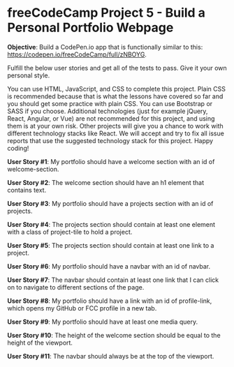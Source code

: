 # freeCodeCamp Project 5 - Build a Personal Portfolio Webpage

**Objective**: Build a CodePen.io app that is functionally similar to this: https://codepen.io/freeCodeCamp/full/zNBOYG.

Fulfill the below user stories and get all of the tests to pass. Give it your own personal style.

You can use HTML, JavaScript, and CSS to complete this project. Plain CSS is recommended because that is what the lessons have covered so far and you should get some practice with plain CSS. You can use Bootstrap or SASS if you choose. Additional technologies (just for example jQuery, React, Angular, or Vue) are not recommended for this project, and using them is at your own risk. Other projects will give you a chance to work with different technology stacks like React. We will accept and try to fix all issue reports that use the suggested technology stack for this project. Happy coding!

**User Story #1**: My portfolio should have a welcome section with an id of welcome-section.

**User Story #2**: The welcome section should have an h1 element that contains text.

**User Story #3**: My portfolio should have a projects section with an id of projects.

**User Story #4**: The projects section should contain at least one element with a class of project-tile to hold a project.

**User Story #5**: The projects section should contain at least one link to a project.

**User Story #6**: My portfolio should have a navbar with an id of navbar.

**User Story #7**: The navbar should contain at least one link that I can click on to navigate to different sections of the page.

**User Story #8**: My portfolio should have a link with an id of profile-link, which opens my GitHub or FCC profile in a new tab.

**User Story #9**: My portfolio should have at least one media query.

**User Story #10**: The height of the welcome section should be equal to the height of the viewport.

**User Story #11**: The navbar should always be at the top of the viewport.
